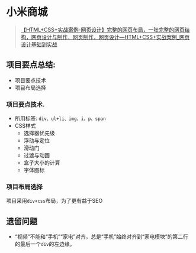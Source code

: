 # 小米商城
> [【HTML+CSS+实战案例-网页设计】完整的网页布局，一张完整的网页结构，网页设计与制作，网页制作，网页设计—HTML+CSS+实战案例_网页设计基础到实战](https://www.ilibili.com/video/BV1oa4y1k7eK/?p=50&share_source=copy_web&vd_source=54da364394d3171749b2e716a4ee75dd)

## 项目要点总结:
- 项目要点技术
- 项目布局选择
### 项目要点技术.
- 所用标签: `div、ul+li、img、i、p、span`
- CSS样式
  - 选择器优先级
  - 浮动与定位
  - 滑动门
  - 过渡与动画
  - 盒子大小的计算
  - 字体图标
### 项目布局选择
项目采用`div+css`布局，为了更有益于SEO

## 遗留问题
- “视频”不能和“手机”“家电”对齐，总是“手机”始终对齐到“家电模块”的第二行的最后一个`div`的左边缘。
